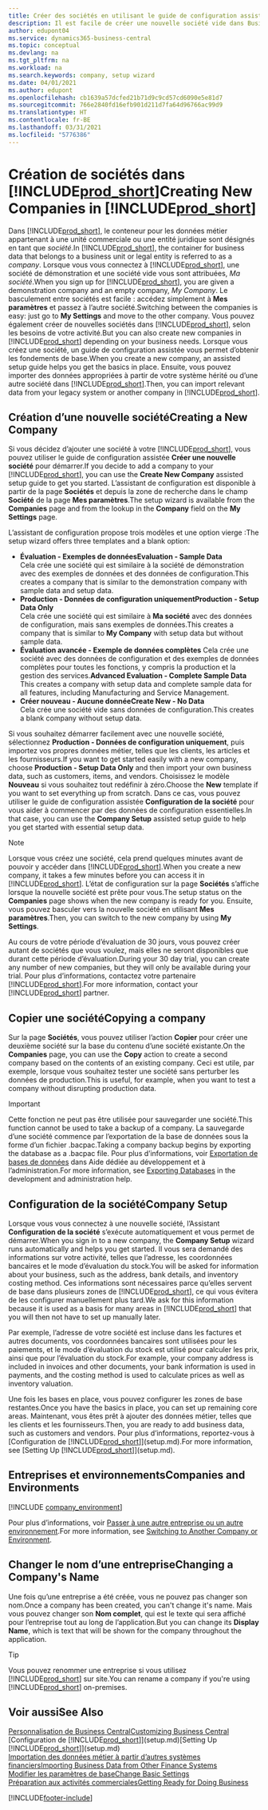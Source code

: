 ```yaml
---
title: Créer des sociétés en utilisant le guide de configuration assistée | Microsoft Docs
description: Il est facile de créer une nouvelle société vide dans Business Central. Un guide de configuration assistée vous aide à l’aide de procédures, et vous pouvez importer les données métier existantes.
author: edupont04
ms.service: dynamics365-business-central
ms.topic: conceptual
ms.devlang: na
ms.tgt_pltfrm: na
ms.workload: na
ms.search.keywords: company, setup wizard
ms.date: 04/01/2021
ms.author: edupont
ms.openlocfilehash: cb1639a57dcfed21b71d9c9cd57cd6090e5e81d7
ms.sourcegitcommit: 766e2840fd16efb901d211d7fa64d96766ac99d9
ms.translationtype: HT
ms.contentlocale: fr-BE
ms.lasthandoff: 03/31/2021
ms.locfileid: "5776386"
---
```

# <a name="creating-new-companies-in-prod_short"></a><span data-ttu-id="c60b3-104">Création de sociétés dans [!INCLUDE[prod_short](includes/prod_short.md)]</span><span class="sxs-lookup"><span data-stu-id="c60b3-104">Creating New Companies in [!INCLUDE[prod_short](includes/prod_short.md)]</span></span>

<span data-ttu-id="c60b3-105">Dans [!INCLUDE[prod_short](includes/prod_short.md)], le conteneur pour les données métier appartenant à une unité commerciale ou une entité juridique sont désignés en tant que *société*.</span><span class="sxs-lookup"><span data-stu-id="c60b3-105">In [!INCLUDE[prod_short](includes/prod_short.md)], the container for business data that belongs to a business unit or legal entity is referred to as a *company*.</span></span> <span data-ttu-id="c60b3-106">Lorsque vous vous connectez à [!INCLUDE[prod_short](includes/prod_short.md)], une société de démonstration et une société vide vous sont attribuées, *Ma société*.</span><span class="sxs-lookup"><span data-stu-id="c60b3-106">When you sign up for [!INCLUDE[prod_short](includes/prod_short.md)], you are given a demonstration company and an empty company, *My Company*.</span></span> <span data-ttu-id="c60b3-107">Le basculement entre sociétés est facile : accédez simplement à **Mes paramètres** et passez à l’autre société.</span><span class="sxs-lookup"><span data-stu-id="c60b3-107">Switching between the companies is easy: just go to **My Settings** and move to the other company.</span></span> <span data-ttu-id="c60b3-108">Vous pouvez également créer de nouvelles sociétés dans [!INCLUDE[prod_short](includes/prod_short.md)], selon les besoins de votre activité.</span><span class="sxs-lookup"><span data-stu-id="c60b3-108">But you can also create new companies in [!INCLUDE[prod_short](includes/prod_short.md)] depending on your business needs.</span></span> <span data-ttu-id="c60b3-109">Lorsque vous créez une société, un guide de configuration assistée vous permet d’obtenir les fondements de base.</span><span class="sxs-lookup"><span data-stu-id="c60b3-109">When you create a new company, an assisted setup guide helps you get the basics in place.</span></span> <span data-ttu-id="c60b3-110">Ensuite, vous pouvez importer des données appropriées à partir de votre système hérité ou d’une autre société dans [!INCLUDE[prod_short](includes/prod_short.md)].</span><span class="sxs-lookup"><span data-stu-id="c60b3-110">Then, you can import relevant data from your legacy system or another company in [!INCLUDE[prod_short](includes/prod_short.md)].</span></span>  

## <a name="creating-a-new-company"></a><span data-ttu-id="c60b3-111">Création d’une nouvelle société</span><span class="sxs-lookup"><span data-stu-id="c60b3-111">Creating a New Company</span></span>

<span data-ttu-id="c60b3-112">Si vous décidez d’ajouter une société à votre [!INCLUDE[prod_short](includes/prod_short.md)], vous pouvez utiliser le guide de configuration assistée **Créer une nouvelle société** pour démarrer.</span><span class="sxs-lookup"><span data-stu-id="c60b3-112">If you decide to add a company to your [!INCLUDE[prod_short](includes/prod_short.md)], you can use the **Create New Company** assisted setup guide to get you started.</span></span> <span data-ttu-id="c60b3-113">L’assistant de configuration est disponible à partir de la page **Sociétés** et depuis la zone de recherche dans le champ **Société** de la page **Mes paramètres**.</span><span class="sxs-lookup"><span data-stu-id="c60b3-113">The setup wizard is available from the **Companies** page and from the lookup in the **Company** field on the **My Settings** page.</span></span>  

<span data-ttu-id="c60b3-114">L’assistant de configuration propose trois modèles et une option vierge :</span><span class="sxs-lookup"><span data-stu-id="c60b3-114">The setup wizard offers three templates and a blank option:</span></span>

- <span data-ttu-id="c60b3-115">**Évaluation - Exemples de données**</span><span class="sxs-lookup"><span data-stu-id="c60b3-115">**Evaluation - Sample Data**</span></span>  
    <span data-ttu-id="c60b3-116">Cela crée une société qui est similaire à la société de démonstration avec des exemples de données et des données de configuration.</span><span class="sxs-lookup"><span data-stu-id="c60b3-116">This creates a company that is similar to the demonstration company with sample data and setup data.</span></span>  
- <span data-ttu-id="c60b3-117">**Production - Données de configuration uniquement**</span><span class="sxs-lookup"><span data-stu-id="c60b3-117">**Production - Setup Data Only**</span></span>  
    <span data-ttu-id="c60b3-118">Cela crée une société qui est similaire à **Ma société** avec des données de configuration, mais sans exemples de données.</span><span class="sxs-lookup"><span data-stu-id="c60b3-118">This creates a company that is similar to **My Company** with setup data but without sample data.</span></span>
- <span data-ttu-id="c60b3-119">**Évaluation avancée - Exemple de données complètes** Cela crée une société avec des données de configuration et des exemples de données complètes pour toutes les fonctions, y compris la production et la gestion des services.</span><span class="sxs-lookup"><span data-stu-id="c60b3-119">**Advanced Evaluation - Complete Sample Data** This creates a company with setup data and complete sample data for all features, including Manufacturing and Service Management.</span></span>
- <span data-ttu-id="c60b3-120">**Créer nouveau - Aucune donnée**</span><span class="sxs-lookup"><span data-stu-id="c60b3-120">**Create New - No Data**</span></span>  
    <span data-ttu-id="c60b3-121">Cela crée une société vide sans données de configuration.</span><span class="sxs-lookup"><span data-stu-id="c60b3-121">This creates a blank company without setup data.</span></span>  

<span data-ttu-id="c60b3-122">Si vous souhaitez démarrer facilement avec une nouvelle société, sélectionnez **Production - Données de configuration uniquement**, puis importez vos propres données métier, telles que les clients, les articles et les fournisseurs.</span><span class="sxs-lookup"><span data-stu-id="c60b3-122">If you want to get started easily with a new company, choose **Production - Setup Data Only** and then import your own business data, such as customers, items, and vendors.</span></span> <span data-ttu-id="c60b3-123">Choisissez le modèle **Nouveau** si vous souhaitez tout redéfinir à zéro.</span><span class="sxs-lookup"><span data-stu-id="c60b3-123">Choose the **New** template if you want to set everything up from scratch.</span></span> <span data-ttu-id="c60b3-124">Dans ce cas, vous pouvez utiliser le guide de configuration assistée **Configuration de la société** pour vous aider à commencer par des données de configuration essentielles.</span><span class="sxs-lookup"><span data-stu-id="c60b3-124">In that case, you can use the **Company Setup** assisted setup guide to help you get started with essential setup data.</span></span>  

> [!NOTE]  
> <span data-ttu-id="c60b3-125">Lorsque vous créez une société, cela prend quelques minutes avant de pouvoir y accéder dans [!INCLUDE[prod_short](includes/prod_short.md)].</span><span class="sxs-lookup"><span data-stu-id="c60b3-125">When you create a new company, it takes a few minutes before you can access it in [!INCLUDE[prod_short](includes/prod_short.md)].</span></span> <span data-ttu-id="c60b3-126">L’état de configuration sur la page **Sociétés** s’affiche lorsque la nouvelle société est prête pour vous.</span><span class="sxs-lookup"><span data-stu-id="c60b3-126">The setup status on the **Companies** page shows when the new company is ready for you.</span></span> <span data-ttu-id="c60b3-127">Ensuite, vous pouvez basculer vers la nouvelle société en utilisant **Mes paramètres**.</span><span class="sxs-lookup"><span data-stu-id="c60b3-127">Then, you can switch to the new company by using **My Settings**.</span></span>  

<span data-ttu-id="c60b3-128">Au cours de votre période d’évaluation de 30 jours, vous pouvez créer autant de sociétés que vous voulez, mais elles ne seront disponibles que durant cette période d’évaluation.</span><span class="sxs-lookup"><span data-stu-id="c60b3-128">During your 30 day trial, you can create any number of new companies, but they will only be available during your trial.</span></span> <span data-ttu-id="c60b3-129">Pour plus d’informations, contactez votre partenaire [!INCLUDE[prod_short](includes/prod_short.md)].</span><span class="sxs-lookup"><span data-stu-id="c60b3-129">For more information, contact your [!INCLUDE[prod_short](includes/prod_short.md)] partner.</span></span>  

## <a name="copying-a-company"></a><span data-ttu-id="c60b3-130">Copier une société</span><span class="sxs-lookup"><span data-stu-id="c60b3-130">Copying a company</span></span>

<span data-ttu-id="c60b3-131">Sur la page **Sociétés**, vous pouvez utiliser l’action **Copier** pour créer une deuxième société sur la base du contenu d’une société existante.</span><span class="sxs-lookup"><span data-stu-id="c60b3-131">On the **Companies** page, you can use the **Copy** action to create a second company based on the contents of an existing company.</span></span> <span data-ttu-id="c60b3-132">Ceci est utile, par exemple, lorsque vous souhaitez tester une société sans perturber les données de production.</span><span class="sxs-lookup"><span data-stu-id="c60b3-132">This is useful, for example, when you want to test a company without disrupting production data.</span></span>

> [!Important]
> <span data-ttu-id="c60b3-133">Cette fonction ne peut pas être utilisée pour sauvegarder une société.</span><span class="sxs-lookup"><span data-stu-id="c60b3-133">This function cannot be used to take a backup of a company.</span></span> <span data-ttu-id="c60b3-134">La sauvegarde d’une société commence par l’exportation de la base de données sous la forme d’un fichier .bacpac.</span><span class="sxs-lookup"><span data-stu-id="c60b3-134">Taking a company backup begins by exporting the database as a .bacpac file.</span></span> <span data-ttu-id="c60b3-135">Pour plus d’informations, voir [Exportation de bases de données](/dynamics365/business-central/dev-itpro/administration/tenant-admin-center-database-export) dans Aide dédiée au développement et à l’administration.</span><span class="sxs-lookup"><span data-stu-id="c60b3-135">For more information, see [Exporting Databases](/dynamics365/business-central/dev-itpro/administration/tenant-admin-center-database-export) in the development and administration help.</span></span>

## <a name="company-setup"></a><span data-ttu-id="c60b3-136">Configuration de la société</span><span class="sxs-lookup"><span data-stu-id="c60b3-136">Company Setup</span></span>

<span data-ttu-id="c60b3-137">Lorsque vous vous connectez à une nouvelle société, l’Assistant **Configuration de la société** s’exécute automatiquement et vous permet de démarrer.</span><span class="sxs-lookup"><span data-stu-id="c60b3-137">When you sign in to a new company, the **Company Setup** wizard runs automatically and helps you get started.</span></span> <span data-ttu-id="c60b3-138">Il vous sera demandé des informations sur votre activité, telles que l’adresse, les coordonnées bancaires et le mode d’évaluation du stock.</span><span class="sxs-lookup"><span data-stu-id="c60b3-138">You will be asked for information about your business, such as the address, bank details, and inventory costing method.</span></span> <span data-ttu-id="c60b3-139">Ces informations sont nécessaires parce qu’elles servent de base dans plusieurs zones de [!INCLUDE[prod_short](includes/prod_short.md)], ce qui vous évitera de les configurer manuellement plus tard.</span><span class="sxs-lookup"><span data-stu-id="c60b3-139">We ask for this information because it is used as a basis for many areas in [!INCLUDE[prod_short](includes/prod_short.md)] that you will then not have to set up manually later.</span></span>  

<span data-ttu-id="c60b3-140">Par exemple, l’adresse de votre société est incluse dans les factures et autres documents, vos coordonnées bancaires sont utilisées pour les paiements, et le mode d’évaluation du stock est utilisé pour calculer les prix, ainsi que pour l’évaluation du stock.</span><span class="sxs-lookup"><span data-stu-id="c60b3-140">For example, your company address is included in invoices and other documents, your bank information is used in payments, and the costing method is used to calculate prices as well as inventory valuation.</span></span>  

<span data-ttu-id="c60b3-141">Une fois les bases en place, vous pouvez configurer les zones de base restantes.</span><span class="sxs-lookup"><span data-stu-id="c60b3-141">Once you have the basics in place, you can set up remaining core areas.</span></span> <span data-ttu-id="c60b3-142">Maintenant, vous êtes prêt à ajouter des données métier, telles que les clients et les fournisseurs.</span><span class="sxs-lookup"><span data-stu-id="c60b3-142">Then, you are ready to add business data, such as customers and vendors.</span></span> <span data-ttu-id="c60b3-143">Pour plus d’informations, reportez-vous à [Configuration de [!INCLUDE[prod_short](includes/prod_short.md)]](setup.md).</span><span class="sxs-lookup"><span data-stu-id="c60b3-143">For more information, see [Setting Up [!INCLUDE[prod_short](includes/prod_short.md)]](setup.md).</span></span>  

## <a name="companies-and-environments"></a><span data-ttu-id="c60b3-144">Entreprises et environnements</span><span class="sxs-lookup"><span data-stu-id="c60b3-144">Companies and Environments</span></span>

[!INCLUDE [company_environment](includes/company_environment.md)]

<span data-ttu-id="c60b3-145">Pour plus d’informations, voir [Passer à une autre entreprise ou un autre environnement](ui-organization-switch.md).</span><span class="sxs-lookup"><span data-stu-id="c60b3-145">For more information, see [Switching to Another Company or Environment](ui-organization-switch.md).</span></span> 

## <a name="changing-a-companys-name"></a><span data-ttu-id="c60b3-146">Changer le nom d’une entreprise</span><span class="sxs-lookup"><span data-stu-id="c60b3-146">Changing a Company's Name</span></span>

<span data-ttu-id="c60b3-147">Une fois qu’une entreprise a été créée, vous ne pouvez pas changer son nom.</span><span class="sxs-lookup"><span data-stu-id="c60b3-147">Once a company has been created, you can't change it's name.</span></span> <span data-ttu-id="c60b3-148">Mais vous pouvez changer son **Nom complet**, qui est le texte qui sera affiché pour l’entreprise tout au long de l’application.</span><span class="sxs-lookup"><span data-stu-id="c60b3-148">But you can change its **Display Name**, which is text that will be shown for the company throughout the application.</span></span>  

> [!TIP]
> <span data-ttu-id="c60b3-149">Vous pouvez renommer une entreprise si vous utilisez [!INCLUDE[prod_short](includes/prod_short.md)] sur site.</span><span class="sxs-lookup"><span data-stu-id="c60b3-149">You can rename a company if you're using [!INCLUDE[prod_short](includes/prod_short.md)] on-premises.</span></span>

## <a name="see-also"></a><span data-ttu-id="c60b3-150">Voir aussi</span><span class="sxs-lookup"><span data-stu-id="c60b3-150">See Also</span></span>

[<span data-ttu-id="c60b3-151">Personnalisation de Business Central</span><span class="sxs-lookup"><span data-stu-id="c60b3-151">Customizing Business Central</span></span>](ui-customizing-overview.md)  
<span data-ttu-id="c60b3-152">[Configuration de [!INCLUDE[prod_short](includes/prod_short.md)]](setup.md)</span><span class="sxs-lookup"><span data-stu-id="c60b3-152">[Setting Up [!INCLUDE[prod_short](includes/prod_short.md)]](setup.md)</span></span>  
[<span data-ttu-id="c60b3-153">Importation des données métier à partir d’autres systèmes financiers</span><span class="sxs-lookup"><span data-stu-id="c60b3-153">Importing Business Data from Other Finance Systems</span></span>](across-import-data-configuration-packages.md)  
[<span data-ttu-id="c60b3-154">Modifier les paramètres de base</span><span class="sxs-lookup"><span data-stu-id="c60b3-154">Change Basic Settings</span></span>](ui-change-basic-settings.md)  
[<span data-ttu-id="c60b3-155">Préparation aux activités commerciales</span><span class="sxs-lookup"><span data-stu-id="c60b3-155">Getting Ready for Doing Business</span></span>](ui-get-ready-business.md)  


[!INCLUDE[footer-include](includes/footer-banner.md)]
